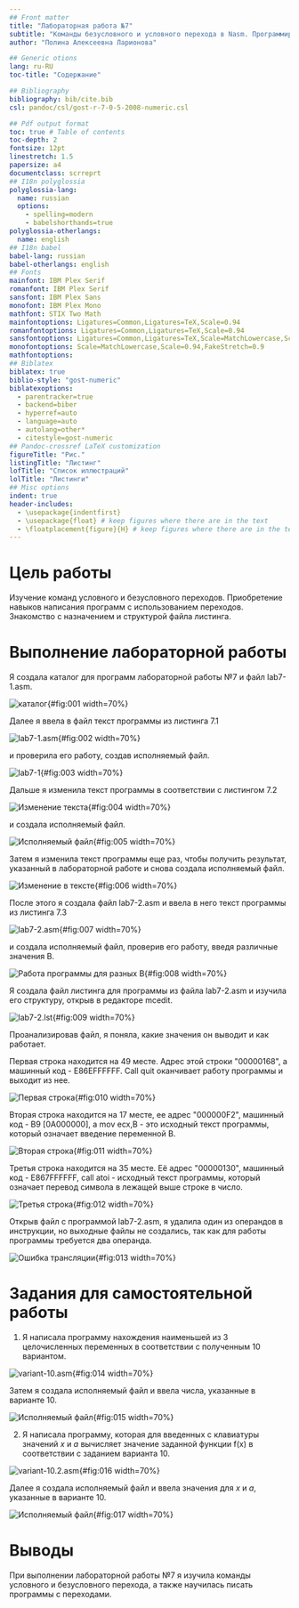 ```yaml
---
## Front matter
title: "Лабораторная работа №7"
subtitle: "Команды безусловного и условного перехода в Nasm. Программирование ветвлений."
author: "Полина Алексеевна Ларионова"

## Generic otions
lang: ru-RU
toc-title: "Содержание"

## Bibliography
bibliography: bib/cite.bib
csl: pandoc/csl/gost-r-7-0-5-2008-numeric.csl

## Pdf output format
toc: true # Table of contents
toc-depth: 2
fontsize: 12pt
linestretch: 1.5
papersize: a4
documentclass: scrreprt
## I18n polyglossia
polyglossia-lang:
  name: russian
  options:
	- spelling=modern
	- babelshorthands=true
polyglossia-otherlangs:
  name: english
## I18n babel
babel-lang: russian
babel-otherlangs: english
## Fonts
mainfont: IBM Plex Serif
romanfont: IBM Plex Serif
sansfont: IBM Plex Sans
monofont: IBM Plex Mono
mathfont: STIX Two Math
mainfontoptions: Ligatures=Common,Ligatures=TeX,Scale=0.94
romanfontoptions: Ligatures=Common,Ligatures=TeX,Scale=0.94
sansfontoptions: Ligatures=Common,Ligatures=TeX,Scale=MatchLowercase,Scale=0.94
monofontoptions: Scale=MatchLowercase,Scale=0.94,FakeStretch=0.9
mathfontoptions:
## Biblatex
biblatex: true
biblio-style: "gost-numeric"
biblatexoptions:
  - parentracker=true
  - backend=biber
  - hyperref=auto
  - language=auto
  - autolang=other*
  - citestyle=gost-numeric
## Pandoc-crossref LaTeX customization
figureTitle: "Рис."
listingTitle: "Листинг"
lofTitle: "Список иллюстраций"
lolTitle: "Листинги"
## Misc options
indent: true
header-includes:
  - \usepackage{indentfirst}
  - \usepackage{float} # keep figures where there are in the text
  - \floatplacement{figure}{H} # keep figures where there are in the text
---
```


# Цель работы

Изучение команд условного и безусловного переходов. Приобретение навыков написания
программ с использованием переходов. Знакомство с назначением и структурой файла
листинга.
 
# Выполнение лабораторной работы

Я создала каталог для программ лабораторной работы №7 и файл lab7-1.asm.

![каталог](image/image1.png){#fig:001 width=70%}

Далее я ввела в файл текст программы из листинга 7.1

![lab7-1.asm](image/image2.png){#fig:002 width=70%}

и проверила его работу, создав исполняемый файл.

![lab7-1](image/image3.png){#fig:003 width=70%}

Дальше я изменила текст программы в соответствии с листингом 7.2

![Изменение текста](image/image4.png){#fig:004 width=70%}

и создала исполняемый файл.

![Исполняемый файл](image/image5.png){#fig:005 width=70%}

Затем я изменила текст программы еще раз, чтобы получить результат, указанный в лабораторной работе и снова создала исполняемый файл.

![Изменение в тексте](image/image6.png){#fig:006 width=70%}

После этого я создала файл lab7-2.asm и ввела в него текст программы из листинга 7.3

![lab7-2.asm](image/image8.png){#fig:007 width=70%}

и создала исполняемый файл, проверив его работу, введя различные значения В.

![Работа программы для разных В](image/image9.png){#fig:008 width=70%}

Я создала файл листинга для программы из файла lab7-2.asm и изучила его структуру, открыв в редакторе mcedit.

![lab7-2.lst](image/image10.png){#fig:009 width=70%}

Проанализировав файл, я поняла, какие значения он выводит и как работает.

Первая строка находится на 49 месте. Адрес этой строки "00000168", а машинный код - E86EFFFFFF. Call quit оканчивает работу программы и выходит из нее.

![Первая строка](image/image11.png){#fig:010 width=70%}

Вторая строка находится на 17 месте, ее адрес "000000F2", машинный код - B9 [0A000000], а mov ecx,B - это исходный текст программы, который означает введение переменной B.

![Вторая строка](image/image12.png){#fig:011 width=70%}

Третья строка находится на 35 месте. Её адрес "00000130", машинный код - E867FFFFFF, call atoi - исходный текст программы, который означает перевод символа в лежащей выше строке в число.

![Третья строка](image/image13.png){#fig:012 width=70%}

Открыв файл с программой lab7-2.asm, я удалила один из операндов в инструкции, но выходные файлы не создались, так как для работы программы требуется два операнда.

![Ошибка трансляции](image/image14.png){#fig:013 width=70%}


# Задания для самостоятельной работы 

1) Я написала программу нахождения наименьшей из 3 целочисленных переменных в соответствии с полученным 10 вариантом.

![variant-10.asm](image/image15.png){#fig:014 width=70%}

Затем я создала исполняемый файл и ввела числа, указанные в варианте 10.

![Исполняемый файл](image/image16.png){#fig:015 width=70%}

2) Я написала программу, которая для введенных с клавиатуры значений *x* и *a* вычисляет значение заданной функции f(x) в соответствии с заданием варианта 10.

![variant-10.2.asm](image/image17.png){#fig:016 width=70%}

Далее я создала исполняемый файл и ввела значения для *х* и *а*, указанные в варианте 10.

![Исполняемый файл](image/image18.png){#fig:017 width=70%}


# Выводы

При выполнении лабораторной работы №7 я изучила команды условного и безусловного перехода, а также научилась писать программы с переходами.


